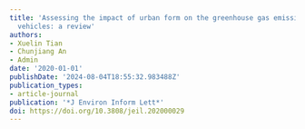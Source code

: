 ```yaml
---
title: 'Assessing the impact of urban form on the greenhouse gas emissions from household
  vehicles: a review'
authors:
- Xuelin Tian
- Chunjiang An
- Admin
date: '2020-01-01'
publishDate: '2024-08-04T18:55:32.983488Z'
publication_types:
- article-journal
publication: '*J Environ Inform Lett*'
doi: https://doi.org/10.3808/jeil.202000029
---
```

